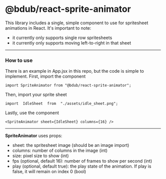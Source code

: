 # @bdub/react-sprite-animator

This library includes a single, simple component to use for spritesheet animations in React. It's important to note:

- it currently only supports single row spritesheets
- it currently only supports moving left-to-right in that sheet

---

### How to use

There is an example in App.jsx in this repo, but the code is simple to implement. First, import the component

`import SpriteAnimator from "@bdub/react-sprite-animator";`

Then, import your sprite sheet

`import  IdleSheet  from  "./assets/idle_sheet.png";`

Lastly, use the component

`<SpriteAnimator sheet={IdleSheet} columns={16} />`

---

**SpriteAnimator** uses props:

- sheet: the spritesheet image (should be an image import)
- columns: number of columns in the image (int)
- size: pixel size to show (int)
- fps (optional, default 16): number of frames to show per second (int)
- play (optional, default true): the play state of the animation. If play is false, it will remain on index 0 (bool)

